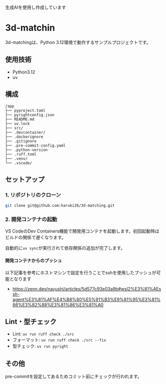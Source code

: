 生成AIを使用し作成しています

# 3d-matchin

3d-matchingは、Python 3.12環境で動作するサンプルプロジェクトです。

## 使用技術

- Python3.12
- uv

## 構成

```
/app
├── pyproject.toml
├── pyrightconfig.json
├── README.md
├── uv.lock
├── src/
├── .devcontainer/
├── .dockerignore
├── .gitignore
├── .pre-commit-config.yaml
├── .python-version
├── .ruff.toml
├── .venv/
└── .vscode/
```

## セットアップ

### 1. リポジトリのクローン

```bash
git clone git@github.com:haruki26/3d-matching.git
```

### 2. 開発コンテナの起動

VS CodeのDev Containers機能で開発用コンテナを起動します。初回起動時はビルドの関係で遅くなります。

自動的に`uv sync`が実行されて依存関係の追加が完了します。

#### 開発コンテナからのプッシュ

以下記事を参考にホストマシンで設定を行うことでsshを使用したプッシュが可能となります

- https://zenn.dev/nayushi/articles/5d577c93e03a9b#wsl2%E3%81%AEssh-agent%E3%81%AF%E4%B8%80%E5%91%B3%E9%81%95%E3%81%86%E3%82%88%E3%81%86%E3%81%A0


## Lint・型チェック

- Lint: `uv run ruff check ./src`
- フォーマット: `uv run ruff check ./src --fix`
- 型チェック: `uv run pyright`

## その他

pre-commitを設定してあるためコミット前にチェックが行われます。
